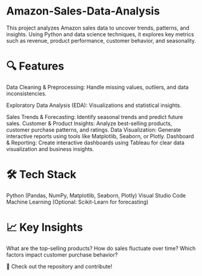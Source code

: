 # Amazon-Sales-Data-Analysis
This project analyzes Amazon sales data to uncover trends, patterns, and insights. Using Python and data science techniques, it explores key metrics such as revenue, product performance, customer behavior, and seasonality.

# 🔍 Features
Data Cleaning & Preprocessing: Handle missing values, outliers, and data inconsistencies.

Exploratory Data Analysis (EDA): Visualizations and statistical insights.

Sales Trends & Forecasting: Identify seasonal trends and predict future sales.
Customer & Product Insights: Analyze best-selling products, customer purchase patterns, and ratings.
Data Visualization: Generate interactive reports using tools like Matplotlib, Seaborn, or Plotly.
Dashboard & Reporting: Create interactive dashboards using Tableau for clear data visualization and business insights.

# 🛠 Tech Stack
Python (Pandas, NumPy, Matplotlib, Seaborn, Plotly)
Visual Studio Code
Machine Learning (Optional: Scikit-Learn for forecasting)

# 📈 Key Insights
What are the top-selling products?
How do sales fluctuate over time?
Which factors impact customer purchase behavior?

🚀 Check out the repository and contribute!
